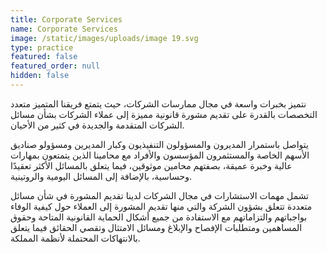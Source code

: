 ```yaml
---
title: Corporate Services
name: Corporate Services
image: /static/images/uploads/image 19.svg
type: practice
featured: false
featured_order: null
hidden: false
---
```

نتميز بخبرات واسعة في مجال ممارسات الشركات، حيث يتمتع فريقنا المتميز متعدد التخصصات بالقدرة على تقديم مشورة قانونية مميزة إلى عملاء الشركات بشأن مسائل الشركات المتقدمة والجديدة في كثير من الأحيان.

يتواصل باستمرار المديرون والمسؤولون التنفيذيون وكبار المديرين ومسؤولو صناديق الأسهم الخاصة والمستثمرون المؤسسون والأفراد مع محامينا الذين يتمتعون بمهارات عالية وخبرة عميقة، بصفتهم محامين موثوقين، فيما يتعلق بالمسائل الأكثر تعقيدًا وحساسية، بالإضافة إلى المسائل اليومية والروتينية.

تشمل مهمات الاستشارات في مجال الشركات لدينا تقديم المشورة في شأن مسائل متعددة تتعلق بشؤون الشركة والتي منها تقديم المشورة إلى العملاء حول كيفية الوفاء بواجباتهم والتزاماتهم مع الاستفادة من جميع أشكال الحماية القانونية المتاحة وحقوق المساهمين ومتطلبات الإفصاح والإبلاغ ومسائل الامتثال وتقصي الحقائق فيما يتعلق بالانتهاكات المحتملة لأنظمة المملكة.
